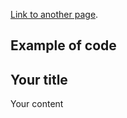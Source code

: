 [Link to another page](./another-page.html).

<h2>Example of code</h2>

<div class="container">
    <div class="block two first">
        <h2>Your title</h2>
        <div >
            Your content
        </div>
    </div>
</div>
